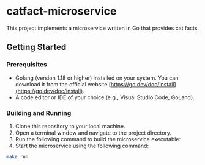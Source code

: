 # catfact-microservice

This project implements a microservice written in Go that provides cat facts.

## Getting Started

### Prerequisites

* Golang (version 1.18 or higher) installed on your system. You can download it from the official website [https://go.dev/doc/install](https://go.dev/doc/install).
* A code editor or IDE of your choice (e.g., Visual Studio Code, GoLand).

### Building and Running

1. Clone this repository to your local machine.
2. Open a terminal window and navigate to the project directory.
3. Run the following command to build the microservice executable:
4. Start the microservice using the following command:

```bash
make run
```
